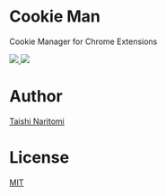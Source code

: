 # Cookie Man

Cookie Manager for Chrome Extensions

<a href='https://chrome.google.com/webstore/detail/cookie-man/hocmdfhjbhdgbfbkknpnindlbhaalmbe'>
  <img src='https://img.shields.io/chrome-web-store/v/hocmdfhjbhdgbfbkknpnindlbhaalmbe?style=for-the-badge'>
</a>
<a href='https://github.com/taishinaritomi/cookie-man/blob/main/LICENSE'>
  <img src='https://img.shields.io/github/license/taishinaritomi/cookie-man?style=for-the-badge'>
</a>

# Author

[Taishi Naritomi](https://github.com/taishinaritomi)

# License

[MIT](https://github.com/taishinaritomi/cookie-man/blob/main/LICENSE)
